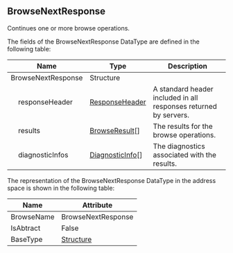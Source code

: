 <!-- datatype -->
## BrowseNextResponse
Continues one or more browse operations.  
<!-- end of description -->
The fields of the BrowseNextResponse DataType are defined in the following table:  

|Name|Type|Description|
|---|---|---|
|BrowseNextResponse|Structure||
|&nbsp;&nbsp;&nbsp;&nbsp;responseHeader|[ResponseHeader](../../../Part4/Services/ResponseHeader/readme.md)|A standard header included in all responses returned by servers.|
|&nbsp;&nbsp;&nbsp;&nbsp;results|[BrowseResult](../../../Part4/Services/BrowseResult/readme.md)[]|The results for the browse operations.|
|&nbsp;&nbsp;&nbsp;&nbsp;diagnosticInfos|[DiagnosticInfo](../../../Part4/DataTypes/DiagnosticInfo/readme.md)[]|The diagnostics associated with the results.|

The representation of the BrowseNextResponse DataType in the address space is shown in the following table:  

|Name|Attribute|
|---|---|
|BrowseName|BrowseNextResponse|
|IsAbtract|False|
|BaseType|[Structure](../../../Part3/DataTypes/Structure/readme.md)|

